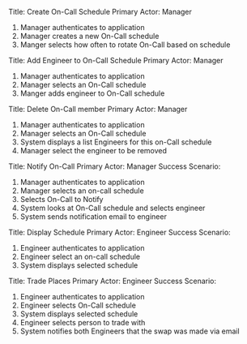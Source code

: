 Title: Create On-Call Schedule
Primary Actor: Manager

1. Manager authenticates to application
1. Manager creates a new On-Call schedule
1. Manger selects how often to rotate On-Call based on schedule

Title: Add Engineer to On-Call Schedule
Primary Actor: Manager

1. Manager authenticates to application
10. Manager selects an On-Call schedule 
11. Manger adds engineer to On-Call schedule

Title: Delete On-Call member
Primary Actor: Manager

1. Manager authenticates to application
10. Manager selects  an On-Call schedule
13. System displays a list Engineers for this on-Call schedule
14. Manager select the engineer to be removed

Title: Notify On-Call
Primary Actor: Manager
Success Scenario:

1. Manager authenticates to application
2. Manager selects an on-call schedule
3. Selects On-Call to Notify
4. System looks at On-Call schedule and selects engineer
5. System sends notification email to engineer

Title: Display Schedule
Primary Actor: Engineer
Success Scenario:

1. Engineer authenticates to application
2. Engineer select an on-call schedule
3. System displays selected schedule

Title: Trade Places
Primary Actor: Engineer
Success Scenario:

1. Engineer authenticates to application
2. Engineer selects On-Call schedule
3. System displays selected schedule
4. Engineer selects person to trade with
5. System notifies both Engineers that the swap was made via email
  
<!--stackedit_data:
eyJoaXN0b3J5IjpbMTE5MzA3Mjc0XX0=
-->